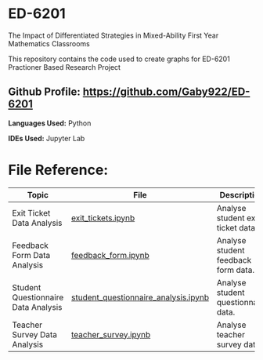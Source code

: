 # ED-6201
The Impact of Differentiated Strategies in Mixed-Ability First Year Mathematics Classrooms

This repository contains the code used to create graphs for ED-6201 Practioner Based Research Project

## Github Profile: https://github.com/Gaby922/ED-6201

**Languages Used:**
 Python

**IDEs Used:**
 Jupyter Lab


# File Reference:
|Topic                                 | File                                                                         |Description                         |  
| ----------------                     | ----                                                                         | -----------                        |
|Exit Ticket Data Analysis             | [exit_tickets.ipynb](exit_tickets.ipynb)                                     | Analyse student exit-ticket data.  |
|Feedback Form Data Analysis           | [feedback_form.ipynb](feedback_form.ipynb)                                   | Analyse student feedback form data.|
|Student Questionnaire Data Analysis   | [student_questionnaire_analysis.ipynb](student_questionnaire_analysis.ipynb) | Analyse student questionnaire data.|
|Teacher Survey Data Analysis          | [teacher_survey.ipynb](teacher_survey.ipynb)                                 | Analyse teacher survey data.       |
